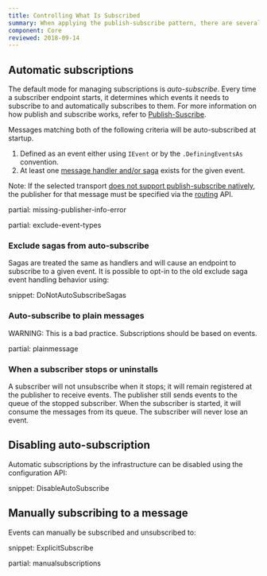 ```yaml
---
title: Controlling What Is Subscribed
summary: When applying the publish-subscribe pattern, there are several ways to control what messages are subscribed to
component: Core
reviewed: 2018-09-14
---
```



## Automatic subscriptions

The default mode for managing subscriptions is *auto-subscribe*.  Every time a subscriber endpoint starts, it determines which events it needs to subscribe to and automatically subscribes to them. For more information on how publish and subscribe works, refer to [Publish-Suscribe](/nservicebus/messaging/publish-subscribe).

Messages matching both of the following criteria will be auto-subscribed at startup.

 1. Defined as an event either using `IEvent` or by the `.DefiningEventsAs` convention.
 1. At least one [message handler and/or saga](/nservicebus/handlers/) exists for the given event.

Note: If the selected transport [does not support publish-subscribe natively](/transports/types.md#unicast-only-transports), the publisher for that message must be specified via the [routing](/nservicebus/messaging/routing.md) API.

partial: missing-publisher-info-error

partial: exclude-event-types


### Exclude sagas from auto-subscribe

Sagas are treated the same as handlers and will cause an endpoint to subscribe to a given event. It is possible to opt-in to the old exclude saga event handling behavior using:

snippet: DoNotAutoSubscribeSagas


### Auto-subscribe to plain messages

WARNING: This is a bad practice. Subscriptions should be based on events.

partial: plainmessage


### When a subscriber stops or uninstalls

A subscriber will not unsubscribe when it stops; it will remain registered at the publisher to receive events. The publisher still sends events to the queue of the stopped subscriber. When the subscriber is started, it will consume the messages from its queue. The subscriber will never lose an event.


## Disabling auto-subscription

Automatic subscriptions by the infrastructure can be disabled using the configuration API:

snippet: DisableAutoSubscribe


## Manually subscribing to a message

Events can manually be subscribed and unsubscribed to:

snippet: ExplicitSubscribe

partial: manualsubscriptions
